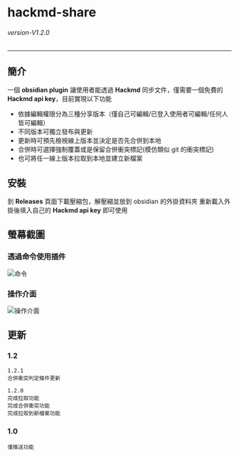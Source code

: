 # hackmd-share
###### *version-V1.2.0* 
---
## 簡介
一個 **obsidian plugin** 讓使用者能透過 **Hackmd** 同步文件，僅需要一個免費的 **Hackmd api key**，目前實現以下功能
- 依據編輯權限分為三種分享版本（僅自己可編輯/已登入使用者可編輯/任何人皆可編輯）
- 不同版本可獨立發布與更新
- 更新時可預先檢視線上版本並決定是否先合併到本地
- 合併時可選擇強制覆蓋或是保留合併衝突標記(模仿類似 git 的衝突標記)
- 也可將任一線上版本拉取到本地並建立新檔案
  
## 安裝
到 **Releases** 頁面下載壓縮包，解壓縮並放到 obsidian 的外掛資料夾
重新載入外掛後填入自己的 **Hackmd api key** 即可使用

## 螢幕截圖
### 透過命令使用插件
![命令](https://i.imgur.com/AIegtOp.png)

### 操作介面
![操作介面](https://i.imgur.com/DJwGcVC.png)



## 更新

### 1.2
```
1.2.1
合併衝突判定條件更新

1.2.0
完成拉取功能
完成合併衝突功能
完成拉取到新檔案功能

```

### 1.0
```
僅推送功能

```
